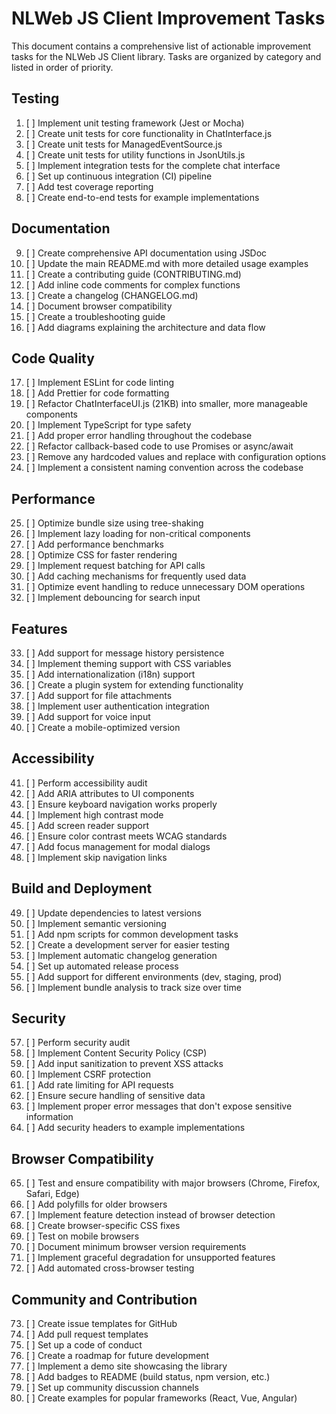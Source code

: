 # NLWeb JS Client Improvement Tasks

This document contains a comprehensive list of actionable improvement tasks for the NLWeb JS Client library. Tasks are organized by category and listed in order of priority.

## Testing

1. [ ] Implement unit testing framework (Jest or Mocha)
2. [ ] Create unit tests for core functionality in ChatInterface.js
3. [ ] Create unit tests for ManagedEventSource.js
4. [ ] Create unit tests for utility functions in JsonUtils.js
5. [ ] Implement integration tests for the complete chat interface
6. [ ] Set up continuous integration (CI) pipeline
7. [ ] Add test coverage reporting
8. [ ] Create end-to-end tests for example implementations

## Documentation

9. [ ] Create comprehensive API documentation using JSDoc
10. [ ] Update the main README.md with more detailed usage examples
11. [ ] Create a contributing guide (CONTRIBUTING.md)
12. [ ] Add inline code comments for complex functions
13. [ ] Create a changelog (CHANGELOG.md)
14. [ ] Document browser compatibility
15. [ ] Create a troubleshooting guide
16. [ ] Add diagrams explaining the architecture and data flow

## Code Quality

17. [ ] Implement ESLint for code linting
18. [ ] Add Prettier for code formatting
19. [ ] Refactor ChatInterfaceUI.js (21KB) into smaller, more manageable components
20. [ ] Implement TypeScript for type safety
21. [ ] Add proper error handling throughout the codebase
22. [ ] Refactor callback-based code to use Promises or async/await
23. [ ] Remove any hardcoded values and replace with configuration options
24. [ ] Implement a consistent naming convention across the codebase

## Performance

25. [ ] Optimize bundle size using tree-shaking
26. [ ] Implement lazy loading for non-critical components
27. [ ] Add performance benchmarks
28. [ ] Optimize CSS for faster rendering
29. [ ] Implement request batching for API calls
30. [ ] Add caching mechanisms for frequently used data
31. [ ] Optimize event handling to reduce unnecessary DOM operations
32. [ ] Implement debouncing for search input

## Features

33. [ ] Add support for message history persistence
34. [ ] Implement theming support with CSS variables
35. [ ] Add internationalization (i18n) support
36. [ ] Create a plugin system for extending functionality
37. [ ] Add support for file attachments
38. [ ] Implement user authentication integration
39. [ ] Add support for voice input
40. [ ] Create a mobile-optimized version

## Accessibility

41. [ ] Perform accessibility audit
42. [ ] Add ARIA attributes to UI components
43. [ ] Ensure keyboard navigation works properly
44. [ ] Implement high contrast mode
45. [ ] Add screen reader support
46. [ ] Ensure color contrast meets WCAG standards
47. [ ] Add focus management for modal dialogs
48. [ ] Implement skip navigation links

## Build and Deployment

49. [ ] Update dependencies to latest versions
50. [ ] Implement semantic versioning
51. [ ] Add npm scripts for common development tasks
52. [ ] Create a development server for easier testing
53. [ ] Implement automatic changelog generation
54. [ ] Set up automated release process
55. [ ] Add support for different environments (dev, staging, prod)
56. [ ] Implement bundle analysis to track size over time

## Security

57. [ ] Perform security audit
58. [ ] Implement Content Security Policy (CSP)
59. [ ] Add input sanitization to prevent XSS attacks
60. [ ] Implement CSRF protection
61. [ ] Add rate limiting for API requests
62. [ ] Ensure secure handling of sensitive data
63. [ ] Implement proper error messages that don't expose sensitive information
64. [ ] Add security headers to example implementations

## Browser Compatibility

65. [ ] Test and ensure compatibility with major browsers (Chrome, Firefox, Safari, Edge)
66. [ ] Add polyfills for older browsers
67. [ ] Implement feature detection instead of browser detection
68. [ ] Create browser-specific CSS fixes
69. [ ] Test on mobile browsers
70. [ ] Document minimum browser version requirements
71. [ ] Implement graceful degradation for unsupported features
72. [ ] Add automated cross-browser testing

## Community and Contribution

73. [ ] Create issue templates for GitHub
74. [ ] Add pull request templates
75. [ ] Set up a code of conduct
76. [ ] Create a roadmap for future development
77. [ ] Implement a demo site showcasing the library
78. [ ] Add badges to README (build status, npm version, etc.)
79. [ ] Set up community discussion channels
80. [ ] Create examples for popular frameworks (React, Vue, Angular)